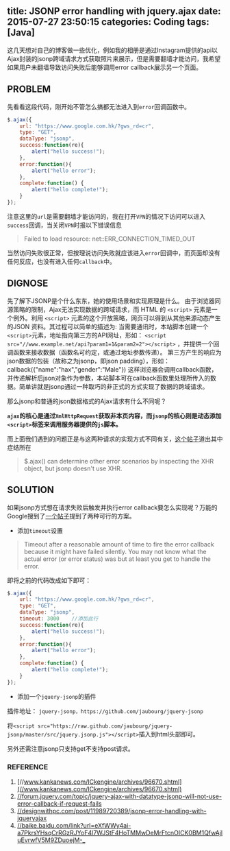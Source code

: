 title: JSONP error handling with jquery.ajax
date: 2015-07-27 23:50:15
categories: Coding
tags: [Java] 
---
这几天想对自己的博客做一些优化，例如我的相册是通过Instagram提供的api以Ajax封装的jsonp跨域请求方式获取照片来展示，但是需要翻墙才能访问，我希望如果用户未翻墙导致访问失败后能够调用error callback展示另一个页面。<!-- more -->

## PROBLEM
先看看这段代码，刚开始不管怎么搞都无法进入到`error`回调函数中。
```JavaScript
$.ajax({
	url: "https://www.google.com.hk/?gws_rd=cr",
	type: "GET",
	dataType: "jsonp",
	success:function(re){
	    alert("hello success!");
	},
	error:function(){  
		alert("hello error"); 
	},                   
	complete:function() {           
	    alert("hello complete!");
	}
});
```

注意这里的`url`是需要翻墙才能访问的，我在打开`VPN`的情况下访问可以进入`success`回调，当关闭`VPN`时报以下错误信息
> Failed to load resource: net::ERR_CONNECTION_TIMED_OUT

当然访问失败很正常，但按理说访问失败就应该进入`error`回调中，而页面却没有任何反应，也没有进入任何`callback`中。

## DIGNOSE
先了解下JSONP是个什么东东，她的使用场景和实现原理是什么。
由于浏览器同源策略的限制，Ajax无法实现数据的跨域请求，而 HTML 的 `<script>` 元素是一个例外。利用 `<script>` 元素的这个开放策略，网页可以得到从其他来源动态产生的JSON 资料。其过程可以简单的描述为: 当需要通讯时，本站脚本创建一个`<script>`元素，地址指向第三方的API网址，形如： `<script src="//www.example.net/api?param1=1&param2=2"></script>` ，并提供一个回调函数来接收数据（函数名可约定，或通过地址参数传递）。 第三方产生的响应为json数据的包装（故称之为jsonp，即json padding），形如： callback({"name":"hax","gender":"Male"}) 这样浏览器会调用callback函数，并传递解析后json对象作为参数，本站脚本可在callback函数里处理所传入的数据。简单讲就是jsonp通过一种取巧的非正式的方式实现了数据的跨域请求。

那么jsonp和普通的json数据格式的Ajax请求有什么不同呢？

**`ajax`的核心是通过`XmlHttpRequest`获取非本页内容，而`jsonp`的核心则是动态添加`<script>`标签来调用服务器提供的`js`脚本。**

而上面我们遇到的问题正是与这两种请求的实现方式不同有关，[这个帖子](//forum.jquery.com/topic/jquery-ajax-with-datatype-jsonp-will-not-use-error-callback-if-request-fails)道出其中症结所在


> $.ajax() can determine other error scenarios by inspecting the XHR
object, but jsonp doesn't use XHR.

## SOLUTION

如果jsonp方式想在请求失败后触发并执行error callback要怎么实现呢？万能的Google搜到了[一个帖子](//designwithpc.com/post/11989720389/jsonp-error-handling-with-jqueryajax)提到了两种可行的方案。

- 添加`timeout`设置
> Timeout after a reasonable amount of time to fire the error callback because it might have failed silently. You may not know what the actual error (or error status) was but at least you get to handle the error.


即将之前的代码改成如下即可：
```JavaScript
$.ajax({
	url: "https://www.google.com.hk/?gws_rd=cr",
	type: "GET",
	dataType: "jsonp",
	timeout: 3000    //添加此行
	success:function(re){
	    alert("hello success!");
	},
	error:function(){  
		alert("hello error"); 
	},                   
	complete:function() {           
	    alert("hello complete!");
	}
});
```

- 添加一个`jquery-jsonp`的插件

插件地址： `jquery-jsonp，https://github.com/jaubourg/jquery-jsonp`

将`<script src="https://raw.github.com/jaubourg/jquery-jsonp/master/src/jquery.jsonp.js"></script>`插入到html头部即可。

另外还需注意jsonp只支持get不支持post请求。


### REFERENCE
1. [//www.kankanews.com/ICkengine/archives/96670.shtml](//www.kankanews.com/ICkengine/archives/96670.shtml)
2. [//forum.jquery.com/topic/jquery-ajax-with-datatype-jsonp-will-not-use-error-callback-if-request-fails](//forum.jquery.com/topic/jquery-ajax-with-datatype-jsonp-will-not-use-error-callback-if-request-fails)
3. [//designwithpc.com/post/11989720389/jsonp-error-handling-with-jqueryajax](//designwithpc.com/post/11989720389/jsonp-error-handling-with-jqueryajax)
4. [//baike.baidu.com/link?url=eXfWWy4ai-a7PkrsYHsqCrRGzRJYoF4l7WJStF4HoTMMwDeMrFtcnOICK0BM1QfwAjluEvrwfV5M9ZDuoejM-_](//baike.baidu.com/link?url=eXfWWy4ai-a7PkrsYHsqCrRGzRJYoF4l7WJStF4HoTMMwDeMrFtcnOICK0BM1QfwAjluEvrwfV5M9ZDuoejM-_)